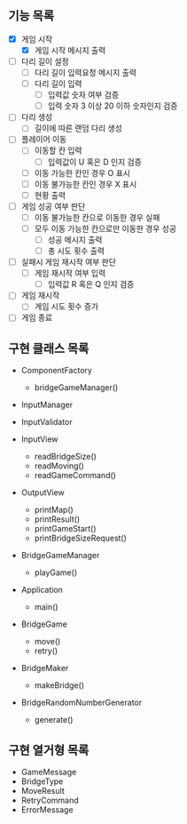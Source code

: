 ## 기능 목록
- [x] 게임 시작
    - [x] 게임 시작 메시지 출력
- [ ] 다리 길이 설정
    - [ ] 다리 길이 입력요청 메시지 출력
    - [ ] 다리 길이 입력
        - [ ] 입력값 숫자 여부 검증
        - [ ] 입력 숫자 3 이상 20 이하 숫자인지 검증
- [ ] 다리 생성
    - [ ] 길이에 따른 랜덤 다리 생성
- [ ] 플레이어 이동
    - [ ] 이동할 칸 입력
        - [ ] 입력값이 U 혹은 D 인지 검증
    - [ ] 이동 가능한 칸인 경우 O 표시
    - [ ] 이동 불가능한 칸인 경우 X 표시
    - [ ] 현황 출력
- [ ] 게임 성공 여부 판단
    - [ ] 이동 불가능한 칸으로 이동한 경우 실패
    - [ ] 모두 이동 가능한 칸으로만 이동한 경우 성공
        - [ ] 성공 메시지 출력
        - [ ] 총 시도 횟수 출력
- [ ] 실패시 게임 재시작 여부 판단
    - [ ] 게임 재시작 여부 입력
        - [ ] 입력값 R 혹은 Q 인지 검증
- [ ] 게임 재시작
    - [ ] 게임 시도 횟수 증가
- [ ] 게임 종료

## 구현 클래스 목록
- ComponentFactory
    - bridgeGameManager()

- InputManager

- InputValidator

- InputView
  - readBridgeSize()
  - readMoving()
  - readGameCommand()

- OutputView
  - printMap()
  - printResult()
  - printGameStart()
  - printBridgeSizeRequest()

- BridgeGameManager
  - playGame()

- Application
  - main()

- BridgeGame
  - move()
  - retry()

- BridgeMaker
  - makeBridge()

- BridgeRandomNumberGenerator
  - generate()

## 구현 열거형 목록
- GameMessage
- BridgeType
- MoveResult
- RetryCommand
- ErrorMessage
